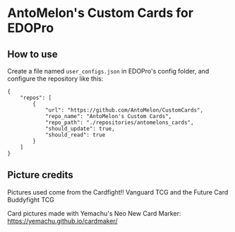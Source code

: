 # AntoMelon's Custom Cards for EDOPro

## How to use
Create a file named `user_configs.json` in EDOPro's config folder, and configure the repository like this:

```
{
    "repos": [
        {
            "url": "https://github.com/AntoMelon/CustomCards",
            "repo_name": "AntoMelon's Custom Cards",
            "repo_path": "./repositories/antomelons_cards",
            "should_update": true,
            "should_read": true
        }
    ]
}
```

## Picture credits
Pictures used come from the Cardfight!! Vanguard TCG and the Future Card Buddyfight TCG

Card pictures made with Yemachu's Neo New Card Marker: https://yemachu.github.io/cardmaker/